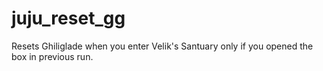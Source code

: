 # juju_reset_gg

Resets Ghiliglade when you enter Velik's Santuary only if you opened the box in previous run.
